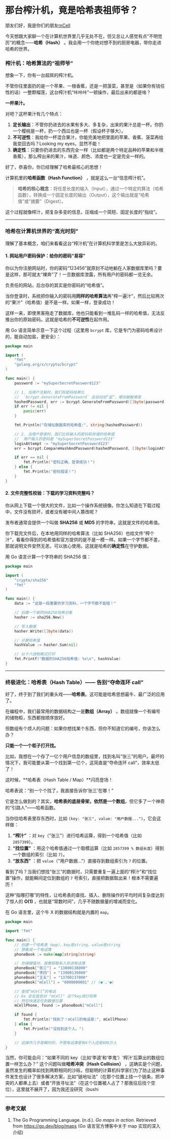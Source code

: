 # 那台榨汁机，竟是哈希表祖师爷？

朋友们好，我是你们的朋友[mCell](https://mcell.top)

今天想跟大家聊一个在计算机世界里几乎无处不在，但又总让人感觉有点“不明觉厉”的概念——**哈希（Hash）** 。我会用一个你绝对想不到的厨房电器，带你走进哈希的世界。

### 榨汁机：哈希算法的“祖师爷”

想象一下，你有一台超屌的榨汁机。

不管你往里面扔的是一个苹果、一根香蕉，还是一把菠菜，甚至是（如果你有钱任性的话）一整颗榴莲，这台榨汁机“咔咔咔”一顿操作，最后出来的都是啥？

**一杯果汁。**

对吧？这杯果汁有几个特点：

1.  **定长输出**：不管你扔进去的水果有多大、多复杂，出来的果汁总是一杯。你扔一个樱桃是一杯，扔一个西瓜也是一杯（假设杯子够大）。
1.  **不可逆性**：我给你一杯混合果汁，你能完美地把里面的苹果、香蕉、菠菜再给我变回去吗？Looking my eyes，显然不能！
1.  **确定性**：只要你扔进去的东西完全一样（比如都是两个特定品种的苹果和半根香蕉），那么榨出来的果汁，味道、颜色、浓度也一定是完全一样的。

好了，恭喜你，你已经理解了哈希最核心的思想！

计算机里的**哈希函数（Hash Function）** ，就是这么一台“信息榨汁机”。

> **哈希的核心概念**：将任意长度的输入（Input），通过一个特定的算法（哈希函数），转换成一个固定长度的输出（Output），这个输出就是“哈希值”或“摘要”（Digest）。

这个过程就像榨汁，把复杂多变的信息，压缩成一个简短、固定长度的“指纹”。

---

### 哈希在计算机世界的“高光时刻”

理解了基本概念，咱们来看看这台“榨汁机”在计算机科学里是怎么大放异彩的。

#### 1. 网站用户密码保护：给你的密码“易容”

你以为你注册网站时，你的密码“123456”就原封不动地躺在人家数据库里吗？要是这样，那可就太“裸奔”了！一旦数据库泄露，所有用户的密码都一览无余。

负责任的网站，后台存的其实是你密码的“哈希值”。

当你登录时，系统把你输入的密码用**同样的哈希算法**再“榨一遍汁”，然后比较两次的“果汁”（哈希值）是不是一样。如果一样，登录成功！

这样一来，即使黑客拖走了数据库，他也只能看到一堆乱码一样的哈希值，无法反推出你的原始密码。这就是哈希的**不可逆性**在起作用。

用 Go 语言简单示意一下这个过程（这里用 `bcrypt` 库，它是专门为密码哈希设计的，能自动加盐，更安全）：

```go
package main

import (
	"fmt"
	"golang.org/x/crypto/bcrypt"
)

func main() {
	password := "mySuperSecretPassword123"

	// 1. 当用户注册时，我们将密码哈希化
	//  `bcrypt.GenerateFromPassword` 会自动加“盐”，增加破解难度
	hashedPassword, err := bcrypt.GenerateFromPassword([]byte(password), bcrypt.DefaultCost)
	if err != nil {
		panic(err)
	}

	fmt.Println("存储在数据库的哈希值:", string(hashedPassword))

	// 2. 当用户登录时，我们比较输入的密码和存储的哈希值
	//  用户输入的密码是 "mySuperSecretPassword123"
	loginAttempt := "mySuperSecretPassword123"
	err = bcrypt.CompareHashAndPassword(hashedPassword, []byte(loginAttempt))

	if err == nil {
		fmt.Println("密码正确，登录成功！")
	} else {
		fmt.Println("密码错误！")
	}
}
```

#### 2. 文件完整性校验：下载的学习资料完整吗？

你从网上下载一个很大的文件，比如一个操作系统镜像。你怎么知道在下载过程中，文件没有损坏，或者没有被中间人篡改呢？

发布者通常会提供一个叫做 **SHA256** 或 **MD5** 的字符串，这就是文件的哈希值。

你下载完文件后，在本地用同样的哈希算法（比如 SHA256）也给文件“榨个汁”，看看你得到的哈希值和官方提供的是不是一模一样。如果一个字节都不差，那就说明文件安然无恙，可以放心使用。这就是哈希的**确定性**在守护数据。

用 Go 语言计算一个字符串的 SHA256 值：

```go
package main

import (
	"crypto/sha256"
	"fmt"
)

func main() {
	data := "这是一段重要的学习资料，一个字节都不能错！"

	// 创建一个新的SHA256哈希对象
	hasher := sha256.New()

	// 写入数据
	hasher.Write([]byte(data))

	// 计算哈希值
	hashValue := hasher.Sum(nil)

	// 以十六进制格式打印
	fmt.Printf("数据的SHA256哈希值: %x\n", hashValue)
}
```

---

### 终极进化：哈希表（Hash Table）—— 告别“夺命连环 call”

好了，终于到了我们的重头戏——**哈希表**。这可能是哈希思想最牛、最广泛的应用了。

在编程中，我们最常用的数据结构之一是**数组（Array）** 。数组就像一个有编号的储物柜，东西都按顺序放好。

但数组有个烦人的问题：如果你想找某个东西，但你不知道它的编号，你该怎么办？

**只能一个一个柜子打开找。**

比如，我想在一个存了一亿个用户信息的数组里，找到名叫“张三”的用户。最坏的情况下，我可能要从第一个找到第一亿个，这简直是“夺命连环 call”，效率太低了！

这时候，**哈希表（Hash Table / Map）**闪亮登场！

哈希表说：“别一个个找了，我直接告诉你‘张三’在哪！”

它是怎么做到的？其实，**哈希表的底层骨架，依然是一个数组**。但它多了一个神奇的“引路人”——哈希函数。

当你往哈希表里存东西时，比如 `(key: "张三", value: "用户数据...")`，它会这样做：

1.  **“榨汁”** ：对 `key`（"张三"）进行哈希运算，得到一个哈希值（比如 `2857399`）。
2.  **“找位置”** ：用这个哈希值通过一个取模运算（比如 `2857399 % 数组长度`）得到一个数组的索引（比如 `7`）。
3.  **“放东西”** ：把 `value`（"用户数据..."）直接存到数组索引为 `7` 的位置。

看到了吗？当我们想找“张三”的数据时，只需要重复一遍上面的“榨汁”和“找位置”操作，就能瞬间定位到数组的 `7` 号索引，直接把数据取出来！根本不需要遍历！

这种“指哪打哪”的特性，让哈希表的查找、插入、删除操作的平均时间复杂度达到了惊人的 **O(1)** ，也就是“常数时间”，几乎不随数据量的增减而变化。

在 Go 语言里，这个牛 X 的数据结构就是内置的 `map`。

```go
package main

import "fmt"

func main() {
	// 创建一个哈希表（map），key是string，value是string
	// 想象成一个电话簿
	phoneBook := make(map[string]string)

	// 存储键值对，就像把联系人存进电话簿
	phoneBook["张三"] = "13800138000"
	phoneBook["李四"] = "13900139000"
	phoneBook["王五"] = "13700137000"
	phoneBook["mCell"] = "0000000001" // (●'◡'●)

	// 查找“mCell”的电话
	// Go 会在底层对 "mCell" 这个key进行哈希
	// 然后快速定位到数据位置
	mCellPhone, found := phoneBook["mCell"]

	if found {
		fmt.Println("找到了！mCell的电话是:", mCellPhone)
	} else {
		fmt.Println("没找到这个人。")
	}

    // 这操作几乎是瞬时的，不管电话簿里有4个人还是400万人
}
```

当然，你可能会问：“如果不同的 key（比如‘李逵’和‘李鬼’）‘榨汁’后算出的数组位置一样怎么办？” 这个问题叫做**哈希冲突（Hash Collision）** ，这确实是个问题，虽然发生的概率如找到两颗相同的沙砾，但聪明的计算机科学家们为了防止这种事件发生也设计了很多解决方案，比如“链地址法”（在那个位置上挂一个链条，把冲突的人都串上去）或者“开放寻址法”（在这个位置被人占了？那我往后找个空位），这里就不展开了，因为我还没研究（bushi

---

### 参考文献

1.  The Go Programming Language. (n.d.). _Go maps in action_. Retrieved from <https://go.dev/blog/maps> (Go 语言官方博客中关于 map 实现的深入介绍)
